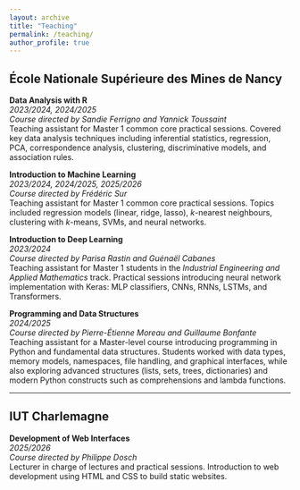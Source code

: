 ```yaml
---
layout: archive
title: "Teaching"
permalink: /teaching/
author_profile: true
---
```


## École Nationale Supérieure des Mines de Nancy

<!-- September – November 2023, September – November 2024 -->  
**Data Analysis with R**  
_2023/2024, 2024/2025_  
_Course directed by Sandie Ferrigno and Yannick Toussaint_  
Teaching assistant for Master 1 common core practical sessions. Covered key data analysis techniques including inferential statistics, regression, PCA, correspondence analysis, clustering, discriminative models, and association rules.  

<!-- November 2023 – January 2024, November 2024 – January 2025, November 2025 – January 2026 -->  
**Introduction to Machine Learning**  
_2023/2024, 2024/2025, 2025/2026_  
_Course directed by Frédéric Sur_  
Teaching assistant for Master 1 common core practical sessions. Topics included regression models (linear, ridge, lasso), $k$-nearest neighbours, clustering with $k$-means, SVMs, and neural networks.  

<!-- February – April 2024 -->  
**Introduction to Deep Learning**  
_2023/2024_  
_Course directed by Parisa Rastin and Guénaël Cabanes_  
Teaching assistant for Master 1 students in the _Industrial Engineering and Applied Mathematics_ track. Practical sessions introducing neural network implementation with Keras: MLP classifiers, CNNs, RNNs, LSTMs, and Transformers.  

<!-- March – June 2025 -->  
**Programming and Data Structures**  
_2024/2025_  
_Course directed by Pierre-Étienne Moreau and Guillaume Bonfante_  
Teaching assistant for a Master-level course introducing programming in Python and fundamental data structures. Students worked with data types, memory models, namespaces, file handling, and graphical interfaces, while also exploring advanced structures (lists, sets, trees, dictionaries) and modern Python constructs such as comprehensions and lambda functions.  

---

## IUT Charlemagne

<!-- September 2025 -->  
**Development of Web Interfaces**  
_2025/2026_  
_Course directed by Philippe Dosch_  
Lecturer in charge of lectures and practical sessions. Introduction to web development using HTML and CSS to build static websites.
